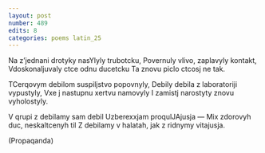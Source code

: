 ```yaml
---
layout: post
number: 489
edits: 8
categories: poems latin_25
---
```


Na zʼjednani drotyky nasYlyly trubotcku,
Povernuly vlivo, zaplavyly kontakt,
Vdoskonaljuvaly ctce odnu ducetcku
Ta znovu piclo ctcosj ne tak.

TCerqovym debilom suspiljstvo popovnyly,
Debily debila z laboratoriji vypustyly,
Vxe j nastupnu xertvu namovyly
I zamistj narostyty znovu vyholostyly.

V qrupi z debilamy sam debil
Uzberexxjam proqulJAjusja —
Mix zdorovyh duc, neskaltcenyh til
Z debilamy v halatah, jak z ridnymy vitajusja.

(Propaqanda)
